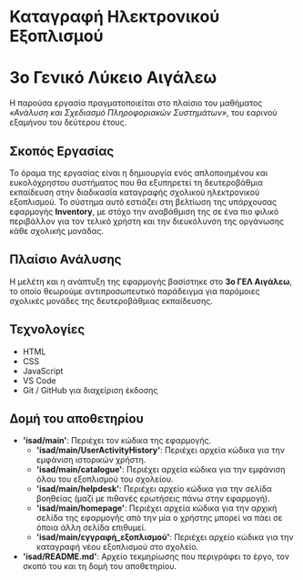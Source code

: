 # Καταγραφή Ηλεκτρονικού Εξοπλισμού
# 3ο Γενικό Λύκειο Αιγάλεω
Η παρούσα εργασία πραγματοποιείται στο πλαίσιο του μαθήματος *«Ανάλυση και Σχεδιασμό Πληροφοριακών Συστημάτων»*, του εαρινού εξαμήνου του δεύτερου έτους.

## Σκοπός Εργασίας
Το όραμα της εργασίας είναι η δημιουργία ενός απλοποιημένου και ευκολόχρηστου συστήματος που θα εξυπηρετεί τη δευτεροβάθμια εκπαίδευση στην διαδικασία καταγραφής σχολικού ηλεκτρονικού εξοπλισμού. Το σύστημα αυτό εστιάζει στη βελτίωση της υπάρχουσας εφαρμογής **Inventory**, με στόχο την αναβάθμιση της σε ένα πιο φιλικό περιβάλλον για τον τελικό χρήστη και την διευκόλυνση της οργάνωσης κάθε σχολικής μονάδας.

## Πλαίσιο Ανάλυσης
Η μελέτη και η ανάπτυξη της εφαρμογής βασίστηκε στο **3ο ΓΕΛ Αιγάλεω**, το οποίο θεωρούμε αντιπροσωπευτικό παράδειγμα για παρόμοιες σχολικές μονάδες της δευτεροβάθμιας εκπαίδευσης.

## Τεχνολογίες
- HTML
- CSS
- JavaScript
- VS Code
- Git / GitHub για διαχείριση έκδοσης

## Δομή του αποθετηρίου
- **'isad/main'**: Περιέχει τον κώδικα της εφαρμογής.
  - **'isad/main/UserActivityHistory'**: Περιέχει αρχεία κώδικα για την εμφάνιση ιστορικών χρήστη.
  - **'isad/main/catalogue'**: Περιέχει αρχεία κώδικα για την εμφάνιση όλου του εξοπλισμού του σχολείου.
  - **'isad/main/helpdesk'**: Περιέχει αρχείο κώδικα για την σελίδα βοηθείας (μαζί με πιθανές ερωτήσεις πάνω στην εφαρμογή).
  - **'isad/main/homepage'**: Περιέχει αρχεία κώδικα για την αρχική σελίδα της εφαρμογής από την μία ο χρήστης μπορεί να πάει σε όποια άλλη σελίδα επιθυμεί.
  - **'isad/main/εγγραφή_εξοπλισμού'**: Περιέχει αρχείο κώδικα για την καταγραφή νέου εξοπλισμού στο σχολείο.
- **'isad/README.md'**: Αρχείο τεκμηρίωσης που περιγράφει το έργο, τον σκοπό του και τη δομή του αποθετηρίου.
